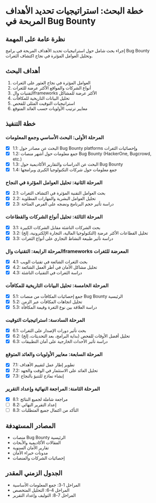 # خطة البحث: استراتيجيات تحديد الأهداف المربحة في Bug Bounty

## نظرة عامة على المهمة
إجراء بحث شامل حول استراتيجيات تحديد الأهداف المربحة في برامج Bug Bounty وتحليل العوامل المؤثرة في نجاح اكتشاف الثغرات.

## أهداف البحث
1. العوامل المؤثرة في نجاح العثور على الثغرات
2. أنواع الشركات والمواقع الأكثر عرضة للثغرات
3. التقنيات والframeworks الأكثر عرضة للمشاكل
4. تحليل البيانات التاريخية للمكافآت
5. استراتيجيات التوقيت المثلى للفحص
6. معايير ترتيب الأولويات حسب العائد المتوقع

## خطة التنفيذ

### المرحلة الأولى: البحث الأساسي وجمع المعلومات
- [x] 1.1: البحث عن مصادر حول Bug Bounty platforms وإحصائيات الثغرات
- [x] 1.2: جمع معلومات حول أشهر منصات Bug Bounty (HackerOne, Bugcrowd, etc.)
- [x] 1.3: البحث عن الدراسات والتقارير الأكاديمية حول Bug Bounty
- [x] 1.4: جمع معلومات حول شركات التكنولوجيا الكبرى وبرامجها

### المرحلة الثانية: تحليل العوامل المؤثرة في النجاح
- [x] 2.1: بحث العوامل التقنية المؤثرة في اكتشاف الثغرات
- [x] 2.2: تحليل العوامل البشرية والمهارات المطلوبة
- [x] 2.3: دراسة تأثير حجم البرنامج ونضجه على الفرص المتاحة

### المرحلة الثالثة: تحليل أنواع الشركات والقطاعات
- [x] 3.1: بحث الشركات الناشئة مقابل الشركات الكبيرة
- [x] 3.2: تحليل القطاعات الأكثر عرضة (التكنولوجيا المالية، التجارة الإلكترونية، إلخ)
- [x] 3.3: دراسة تأثير طبيعة النشاط التجاري على أنواع الثغرات

### المرحلة الرابعة: التقنيات والframeworks المعرضة للثغرات
- [x] 4.1: بحث الثغرات الشائعة في تقنيات الويب
- [x] 4.2: تحليل مشاكل الأمان في أطر العمل الشائعة
- [x] 4.3: دراسة الثغرات في التقنيات الناشئة

### المرحلة الخامسة: تحليل البيانات التاريخية للمكافآت
- [x] 5.1: جمع إحصائيات المكافآت من منصات Bug Bounty الرئيسية
- [x] 5.2: تحليل اتجاهات المكافآت عبر الزمن
- [x] 5.3: دراسة العلاقة بين نوع الثغرة وقيمة المكافأة

### المرحلة السادسة: استراتيجيات التوقيت
- [x] 6.1: بحث تأثير دورات الإصدار على الثغرات
- [x] 6.2: تحليل أفضل الأوقات للفحص (بداية البرامج، بعد التحديثات، إلخ)
- [x] 6.3: دراسة تأثير الأحداث الخارجية على أمان التطبيقات

### المرحلة السابعة: معايير الأولويات والعائد المتوقع
- [x] 7.1: تطوير إطار عمل لتقييم الأهداف
- [x] 7.2: تحليل العائد على الاستثمار في الوقت والجهد
- [x] 7.3: إنشاء نماذج للتنبؤ بالنجاح

### المرحلة الثامنة: المراجعة النهائية وإعداد التقرير
- [x] 8.1: مراجعة شاملة لجميع النتائج
- [ ] 8.2: إعداد التقرير النهائي
- [ ] 8.3: التأكد من اكتمال جميع المتطلبات

## المصادر المستهدفة
- منصات Bug Bounty الرئيسية
- المقالات الأكاديمية والأبحاث
- تقارير الأمان السنوية
- مدونات خبراء الأمان
- إحصائيات الشركات والمنصات

## الجدول الزمني المقدر
- المراحل 1-3: جمع المعلومات الأساسية
- المراحل 4-6: التحليل المتخصص
- المراحل 7-8: التوليف وإعداد التقرير